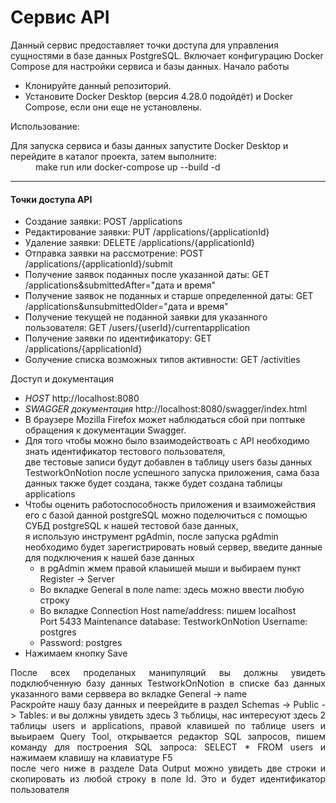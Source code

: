 
# Cервис API

Данный сервис предоставляет точки доступа для управления сущностями в базе данных PostgreSQL. Включает конфигурацию Docker Compose для настройки сервиса и базы данных.
Начало работы
<ul>
    <li> Клонируйте данный репозиторий. </li>
    <li> Установите Docker Desktop (версия 4.28.0 подойдёт) и Docker Compose, если они еще не установлены. </li>
</ul>
<dl> Использование: </dl>
<dt> Для запуска сервиса и базы данных запустите Docker Desktop и перейдите в каталог проекта, затем выполните: </dt>
<dd> make run или docker-compose up --build -d </dd>
<hr />
<p>
    <h4>Точки доступа API</h4>
</p>
<ul>
    <li> Создание заявки: POST /applications </li>
    <li> Редактирование заявки: PUT /applications/{applicationId} </li>
    <li> Удаление заявки: DELETE /applications/{applicationId} </li>
    <li> Отправка заявки на рассмотрение: POST /applications/{applicationId}/submit </li>
    <li> Получение заявок поданных после указанной даты: GET /applications&submittedAfter="дата и время" </li>
    <li> Получение заявок не поданных и старше определенной даты: GET /applications&unsubmittedOlder="дата и время" </li>
    <li> Получение текущей не поданной заявки для указанного пользователя: GET /users/{userId}/currentapplication </li>
    <li> Получение заявки по идентификатору: GET /applications/{applicationId} </li>
    <li> Gолучение списка возможных типов активности: GET /activities </li>
</ul>
<p>Доступ и документация</p>
<span>
    <ul>
        <li>
            <i>HOST</i> http://localhost:8080 
        </li>
        <li>
            <i> SWAGGER документация </i> http://localhost:8080/swagger/index.html
        </li>
        <li>
           В браузере Mozilla Firefox может наблюдаться сбой при поптыке обращения к документации Swagger.
        </li>
        <li>
            Для того чтобы можно было взаимодействоать с API необходимо знать идентификатор тестового пользователя, <br/>
            две тестовые записи будут добавлен в таблицу users базы данных TestworkOnNotion после успешного запуска приложения,
            сама база данных также будет создана, также будет создана таблицы applications
        </li>
        <li>
            Чтобы оценить работоспособность приложения и взаиможействия его с базой данной postgreSQL можно поделючиться с помощью СУБД postgreSQL к нашей тестовой базе данных, <br/>
            я использую инструмент pgAdmin, после запуска pgAdmin необходимо будет зарегистрировать новый сервер, введите данные для подключения к нашей базе данных
            <ul>
                <li>в pgAdmin жмем правой клаыишей мыши и выбираем пункт Register -> Server</li>
                <li>Во вкладке General в поле name: здесь можно ввести любую строку</li>
                <li>Во вкладке Connection Host name/address: пишем localhost</li>
                <li<>Port 5433</li>
                <li<>Maintenance database: TestworkOnNotion</li>
                <li<>Username: postgres</li>
                <li>Password: postgres</ul>
                <li>Нажимаем кнопку Save</li>
            </ul>
        </li>
    </ul>
    <p>
        <div style="text-align:justify;">
        После всех проделаных манипуляций вы должны увидеть подклюбченную базу данных TestworkOnNotion в списке баз данных указанного вами серввера во вкладке General -> name <br/>
        Раскройте нашу базу данных и пеерейдите в раздел Schemas -> Public -> Tables: и вы должны увидеть здесь 3 тьблицы, нас интересуют здесь 2 таблицы users и applications,
        правой клавишей по таблице users и выьираем Query Tool, открывается редактор SQL запросов, пишем команду для построения SQL запроса: SELECT * FROM users и нажимаем клавишу на клавиатуре F5 <br />
        после чего ниже в разделе Data Output можно увидеть две строки и скопировать из любой строку в поле Id. Это и будет идентификатор пользователя </div>
    </p>
</span>
